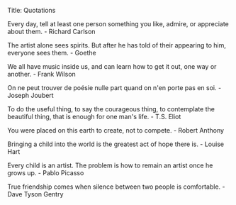 Title: Quotations

Every day, tell at least one person something you like, admire, or appreciate about them.  - Richard Carlson

The artist alone sees spirits.  But after he has told of their appearing to him, everyone sees them.  - Goethe

We all have music inside us, and can learn how to get it out, one way or another.  - Frank Wilson

On ne peut trouver de poésie nulle part quand on n'en porte pas en soi.  - Joseph Joubert

To do the useful thing, to say the courageous thing, to contemplate the beautiful thing, that is enough for one man's life.  - T.S. Eliot

You were placed on this earth to create, not to compete.  - Robert Anthony

Bringing a child into the world is the greatest act of hope there is.  - Louise Hart

Every child is an artist.  The problem is how to remain an artist once he grows up.  - Pablo Picasso

True friendship comes when silence between two people is comfortable.  - Dave Tyson Gentry